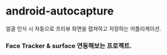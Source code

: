 # android-autocapture
얼굴 인식 시 자동으로 프리뷰 화면을 캡쳐하고 저장하는 어플리케이션.

### Face Tracker & surface 연동해보는 프로젝트.
